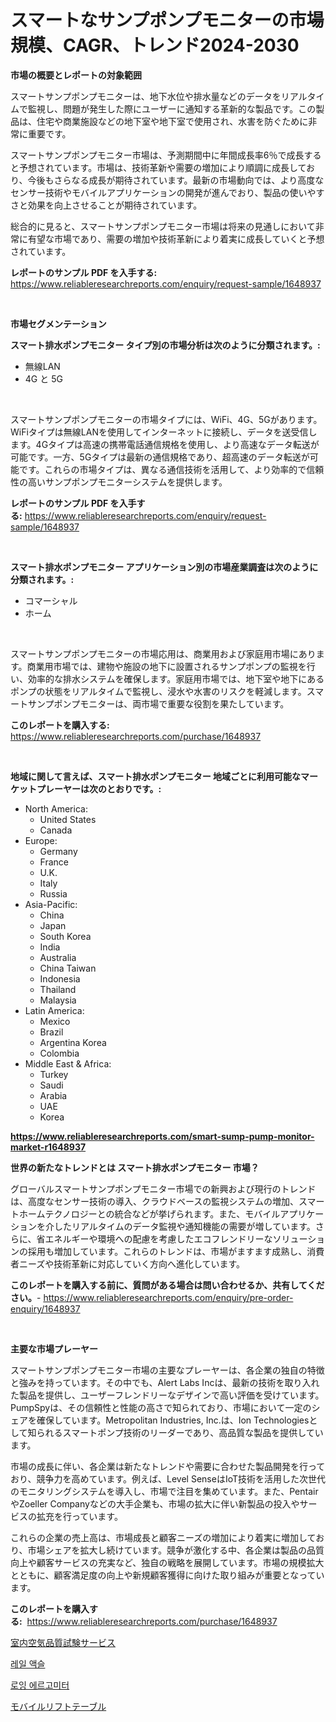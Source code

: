 <p><h1>スマートなサンプポンプモニターの市場規模、CAGR、トレンド2024-2030</h1></p><p><strong>市場の概要とレポートの対象範囲</strong></p>
<p><p>スマートサンプポンプモニターは、地下水位や排水量などのデータをリアルタイムで監視し、問題が発生した際にユーザーに通知する革新的な製品です。この製品は、住宅や商業施設などの地下室や地下室で使用され、水害を防ぐために非常に重要です。</p><p>スマートサンプポンプモニター市場は、予測期間中に年間成長率6％で成長すると予想されています。市場は、技術革新や需要の増加により順調に成長しており、今後もさらなる成長が期待されています。最新の市場動向では、より高度なセンサー技術やモバイルアプリケーションの開発が進んでおり、製品の使いやすさと効果を向上させることが期待されています。</p><p>総合的に見ると、スマートサンプポンプモニター市場は将来の見通しにおいて非常に有望な市場であり、需要の増加や技術革新により着実に成長していくと予想されています。</p></p>
<p><strong>レポートのサンプル PDF を入手する:</strong> <a href="https://www.reliableresearchreports.com/enquiry/request-sample/1648937">https://www.reliableresearchreports.com/enquiry/request-sample/1648937</a></p>
<p>&nbsp;</p>
<p><strong>市場セグメンテーション</strong></p>
<p><strong>スマート排水ポンプモニター タイプ別の市場分析は次のように分類されます。:</strong></p>
<p><ul><li>無線LAN</li><li>4G と 5G</li></ul></p>
<p>&nbsp;</p>
<p><p>スマートサンプポンプモニターの市場タイプには、WiFi、4G、5Gがあります。WiFiタイプは無線LANを使用してインターネットに接続し、データを送受信します。4Gタイプは高速の携帯電話通信規格を使用し、より高速なデータ転送が可能です。一方、5Gタイプは最新の通信規格であり、超高速のデータ転送が可能です。これらの市場タイプは、異なる通信技術を活用して、より効率的で信頼性の高いサンプポンプモニターシステムを提供します。</p></p>
<p><strong>レポートのサンプル PDF を入手する:</strong>&nbsp;<a href="https://www.reliableresearchreports.com/enquiry/request-sample/1648937">https://www.reliableresearchreports.com/enquiry/request-sample/1648937</a></p>
<p>&nbsp;</p>
<p><strong> スマート排水ポンプモニター アプリケーション別の市場産業調査は次のように分類されます。:</strong></p>
<p><ul><li>コマーシャル</li><li>ホーム</li></ul></p>
<p>&nbsp;</p>
<p><p>スマートサンプポンプモニターの市場応用は、商業用および家庭用市場にあります。商業用市場では、建物や施設の地下に設置されるサンプポンプの監視を行い、効率的な排水システムを確保します。家庭用市場では、地下室や地下にあるポンプの状態をリアルタイムで監視し、浸水や水害のリスクを軽減します。スマートサンプポンプモニターは、両市場で重要な役割を果たしています。</p></p>
<p><strong>このレポートを購入する:</strong>&nbsp; <a href="https://www.reliableresearchreports.com/purchase/1648937">https://www.reliableresearchreports.com/purchase/1648937</a></p>
<p>&nbsp;</p>
<p><strong>地域に関して言えば、スマート排水ポンプモニター 地域ごとに利用可能なマーケットプレーヤーは次のとおりです。:</strong></p>
<p><ul>
    <li>
        North America:
        <ul>
            <li>United States</li>
            <li>Canada</li>
        </ul>
    </li>
    <li>
        Europe:
        <ul>
            <li>Germany</li>
            <li>France</li>
            <li>U.K.</li>
            <li>Italy</li>
            <li>Russia</li>
        </ul>
    </li>
    <li>
        Asia-Pacific:
        <ul>
            <li>China</li>
            <li>Japan</li>
            <li>South Korea</li>
            <li>India</li>
            <li>Australia</li>
            <li>China Taiwan</li>
            <li>Indonesia</li>
            <li>Thailand</li>
            <li>Malaysia</li>
        </ul>
    </li>
    <li>
        Latin America:
        <ul>
            <li>Mexico</li>
            <li>Brazil</li>
            <li>Argentina Korea</li>
            <li>Colombia</li>
        </ul>
    </li>
    <li>
        Middle East & Africa:
        <ul>
            <li>Turkey</li>
            <li>Saudi</li>
            <li>Arabia</li>
            <li>UAE</li>
            <li>Korea</li>
        </ul>
    </li>
    </ul></p>
<p><strong><a href="https://www.reliableresearchreports.com/smart-sump-pump-monitor-market-r1648937">https://www.reliableresearchreports.com/smart-sump-pump-monitor-market-r1648937</a></strong>&nbsp;</p>
<p><strong>世界の新たなトレンドとは スマート排水ポンプモニター 市場？</strong></p>
<p><p>グローバルスマートサンプポンプモニター市場での新興および現行のトレンドは、高度なセンサー技術の導入、クラウドベースの監視システムの増加、スマートホームテクノロジーとの統合などが挙げられます。また、モバイルアプリケーションを介したリアルタイムのデータ監視や通知機能の需要が増しています。さらに、省エネルギーや環境への配慮を考慮したエコフレンドリーなソリューションの採用も増加しています。これらのトレンドは、市場がますます成熟し、消費者ニーズや技術革新に対応していく方向へ進化しています。</p></p>
<p><strong>このレポートを購入する前に、質問がある場合は問い合わせるか、共有してください。</strong>- <a href="https://www.reliableresearchreports.com/enquiry/pre-order-enquiry/1648937">https://www.reliableresearchreports.com/enquiry/pre-order-enquiry/1648937</a></p>
<p>&nbsp;</p>
<p><strong>主要な市場プレーヤー</strong></p>
<p><p>スマートサンプポンプモニター市場の主要なプレーヤーは、各企業の独自の特徴と強みを持っています。その中でも、Alert Labs Incは、最新の技術を取り入れた製品を提供し、ユーザーフレンドリーなデザインで高い評価を受けています。PumpSpyは、その信頼性と性能の高さで知られており、市場において一定のシェアを確保しています。Metropolitan Industries, Inc.は、Ion Technologiesとして知られるスマートポンプ技術のリーダーであり、高品質な製品を提供しています。</p><p>市場の成長に伴い、各企業は新たなトレンドや需要に合わせた製品開発を行っており、競争力を高めています。例えば、Level SenseはIoT技術を活用した次世代のモニタリングシステムを導入し、市場で注目を集めています。また、PentairやZoeller Companyなどの大手企業も、市場の拡大に伴い新製品の投入やサービスの拡充を行っています。</p><p>これらの企業の売上高は、市場成長と顧客ニーズの増加により着実に増加しており、市場シェアを拡大し続けています。競争が激化する中、各企業は製品の品質向上や顧客サービスの充実など、独自の戦略を展開しています。市場の規模拡大とともに、顧客満足度の向上や新規顧客獲得に向けた取り組みが重要となっています。</p></p>
<p><strong>このレポートを購入する:</strong>&nbsp;&nbsp;<a href="https://www.reliableresearchreports.com/purchase/1648937">https://www.reliableresearchreports.com/purchase/1648937</a></p>
<p><p><a href="https://medium.com/@akio198300/%E5%AE%A4%E5%86%85%E7%A9%BA%E6%B0%97%E5%93%81%E8%B3%AA%E3%83%86%E3%82%B9%E3%83%88%E3%82%B5%E3%83%BC%E3%83%93%E3%82%B9%E5%B8%82%E5%A0%B4-%E5%B8%82%E5%A0%B4cagr-%E5%B8%82%E5%A0%B4%E3%83%88%E3%83%AC%E3%83%B3%E3%83%89-%E3%81%8A%E3%82%88%E3%81%B3%E6%88%90%E9%95%B7%E6%88%A6%E7%95%A5%E3%81%AB%E9%96%A2%E3%81%99%E3%82%8B%E6%B4%9E%E5%AF%9F-327665e8099b">室内空気品質試験サービス</a></p><p><a href="https://medium.com/@maryamsipes/%EC%B2%A0%EB%8F%84-%EC%B6%95-%EC%8B%9C%EC%9E%A5-%EB%B6%84%EC%84%9D-%EA%B8%80%EB%A1%9C%EB%B2%8C-%EC%82%B0%EC%97%85-%EC%A0%84%EB%A7%9D-%EB%B0%8F-%EC%98%88%EC%B8%A1-2024%EB%85%84%EB%B6%80%ED%84%B0-2031%EB%85%84%EA%B9%8C%EC%A7%80-c367e915b15c">레일 액슬</a></p><p><a href="https://medium.com/@daveblock56/%EB%85%B8%EC%A0%93%EA%B8%B0-%EC%97%90%EB%A5%B4%EA%B3%A0%EB%AF%B8%ED%84%B0-%EC%8B%9C%EC%9E%A5-%EC%8B%9C%EC%9E%A5-%EC%A0%90%EC%9C%A0%EC%9C%A8-%EC%8B%9C%EC%9E%A5-%EB%8F%99%ED%96%A5-%EB%B0%8F-%EB%AF%B8%EB%9E%98-%EC%84%B1%EC%9E%A5-%ED%83%90%EC%83%89-e540cf2539b8">로잉 에르고미터</a></p><p><a href="https://medium.com/@thomassandoval55/%E3%83%A2%E3%83%90%E3%82%A4%E3%83%AB%E3%83%AA%E3%83%95%E3%83%88%E3%83%86%E3%83%BC%E3%83%96%E3%83%AB%E3%81%AE%E5%B8%82%E5%A0%B4%E5%8B%95%E5%90%91%E3%81%A8%E5%B8%82%E5%A0%B4%E5%88%86%E6%9E%90%E3%81%AF-2024%E5%B9%B4%E3%81%8B%E3%82%892031%E5%B9%B4%E3%81%BE%E3%81%A7%E3%81%AE%E6%9C%9F%E9%96%93%E3%81%AB%E4%BA%88%E6%B8%AC%E3%81%95%E3%82%8C%E3%81%A6%E3%81%84%E3%81%BE%E3%81%99-43a10ed455c3">モバイルリフトテーブル</a></p></p>